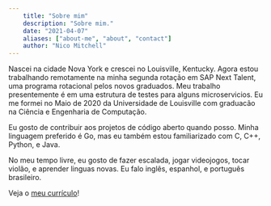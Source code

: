 ```yaml
---
    title: "Sobre mim" 
    description: "Sobre mim." 
    date: "2021-04-07" 
    aliases: ["about-me", "about", "contact"] 
    author: "Nico Mitchell" 
---
```


Nascei na cidade Nova York e crescei no Louisville, Kentucky. Agora estou trabalhando remotamente 
na minha segunda rotação em SAP Next Talent, uma programa rotacional pelos novos  graduados. Meu trabalho 
presentemente é em uma estrutura de testes para alguns microservicios. Eu me formei no Maio de 
2020 da Universidade de Louisville com graduacão na Ciência e Engenharia de Computação.

Eu gosto de contribuir aos projetos de código aberto quando posso. Minha linguagem preferido é Go, 
mas eu também estou familiarizado com C, C++, Python, e Java.

No meu tempo livre, eu gosto de fazer escalada, jogar videojogos, tocar violão, e 
aprender linguas novas. Eu falo inglês, espanhol, e português brasileiro.

Veja o [meu currículo](documents/resume-plain.pdf)!
